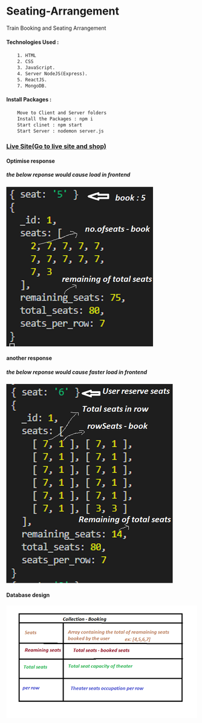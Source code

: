 # Seating-Arrangement
Train Booking and Seating Arrangement

#### Technologies Used : 

```
    1. HTML
    2. CSS
    3. JavaScript.
    4. Server NodeJS(Express).
    5. ReactJS.
    7. MongoDB.
```

#### Install Packages : 

``` 
    Move to Client and Server folders
    Install the Packages : npm i
    Start clinet : npm start
    Start Server : nodemon server.js
```

### [Live Site(Go to live site and shop)](https://master.d1es9gzi0rwpvk.amplifyapp.com/)

#### Optimise response
##### the below reponse would cause load in frontend
![Alt text](client/images/backend_response2.PNG)

#### another response
##### the below reponse would cause faster load in frontend
![Alt text](client/images/backend_response.png)

#### Database design
![Alt text](client/images/Booking.png)